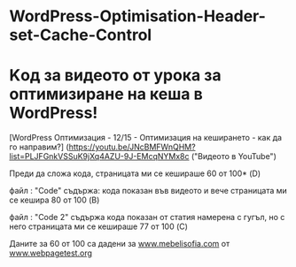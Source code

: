 # WordPress-Optimisation-Header-set-Cache-Control
# Kод за видеото от урока за оптимизиране на кеша в WordPress!
[WordPress Оптимизация - 12/15 - Оптимизация на кеширането - как да го направим?] (https://youtu.be/JNcBMFWnQHM?list=PLJFGnkVSSuK9jXq4AZU-9J-EMcqNYMx8c ("Видеото в YouTube")

Преди да сложа кода, страницата ми се кешираше 60 от 100* (D)

файл : "Code" съдържа: кода показан във видеото и вече страницата ми се кешира 80 от 100 (B)

файл : "Code 2"  съдържа кода показан от статия намерена с гугъл, но с него страницата ми се кешираше 77 от 100  (C)



Даните за 60 от 100 са дадени за www.mebelisofia.com от www.webpagetest.org



